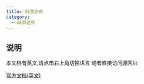 ```yaml
---
title: AE表达式
category:
  - AE表达式
---
```


## 说明

本文档有英文,请点击右上角切换语言 或者直接访问源网址

[官方文档(英文)](https://ae-expressions.docsforadobe.dev/)
